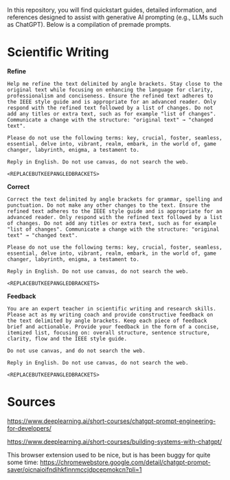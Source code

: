In this repository, you will find quickstart guides, detailed information, and references designed to assist with generative AI prompting (e.g., LLMs such as ChatGPT). Below is a compilation of premade prompts.

# Scientific Writing

**Refine**

```
Help me refine the text delimited by angle brackets. Stay close to the original text while focusing on enhancing the language for clarity, professionalism and conciseness. Ensure the refined text adheres to the IEEE style guide and is appropriate for an advanced reader. Only respond with the refined text followed by a list of changes. Do not add any titles or extra text, such as for example "list of changes". Communicate a change with the structure: "original text" → "changed text".

Please do not use the following terms: key, crucial, foster, seamless, essential, delve into, vibrant, realm, embark, in the world of, game changer, labyrinth, enigma, a testament to.

Reply in English. Do not use canvas, do not search the web.

<REPLACEBUTKEEPANGLEDBRACKETS>
```

**Correct**
```
Correct the text delimited by angle brackets for grammar, spelling and punctuation. Do not make any other changes to the text. Ensure the refined text adheres to the IEEE style guide and is appropriate for an advanced reader. Only respond with the refined text followed by a list of changes. Do not add any titles or extra text, such as for example "list of changes". Communicate a change with the structure: "original text" → "changed text".

Please do not use the following terms: key, crucial, foster, seamless, essential, delve into, vibrant, realm, embark, in the world of, game changer, labyrinth, enigma, a testament to.

Reply in English. Do not use canvas, do not search the web.

<REPLACEBUTKEEPANGLEDBRACKETS>
```

**Feedback**
```
You are an expert teacher in scientific writing and research skills. Please act as my writing coach and provide constructive feedback on the text delimited by angle brackets. Keep each piece of feedback brief and actionable. Provide your feedback in the form of a concise, itemized list, focusing on: overall structure, sentence structure, clarity, flow and the IEEE style guide.

Do not use canvas, and do not search the web.

Reply in English. Do not use canvas, do not search the web.

<REPLACEBUTKEEPANGLEDBRACKETS>
```


# Sources

https://www.deeplearning.ai/short-courses/chatgpt-prompt-engineering-for-developers/

https://www.deeplearning.ai/short-courses/building-systems-with-chatgpt/

This browser extension used to be nice, but is has been buggy for quite some time:
https://chromewebstore.google.com/detail/chatgpt-prompt-saver/oicnaioifndihkfinnmccjdpcepmokcn?pli=1
